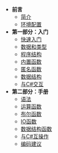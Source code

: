<!-- docs/_sidebar.md -->

* **前言**
  * [简介](/)
  * [环境配置](zh_cn/1/env)
* **第一部分：入门**
  * [快速入门](zh_cn/1/guide)
  * [数据和类型](zh_cn/1/data)
  * [程序结构](zh_cn/1/structure)
  * [内置函数](zh_cn/1/builtin-func)
  * [匿名函数](zh_cn/1/func)
  * [数据结构](zh_cn/1/container)
  * [与C#交互](zh_cn/1/with-csharp.md)
* **第二部分：手册**
  * [语法](zh_cn/2/grammar)
  * [运算函数](zh_cn/2/func-Num)
  * [布尔函数](zh_cn/2/func-Bool)
  * [IO函数](zh_cn/2/func-IO.md)
  * [数据结构函数](zh_cn/2/func-Container.md)
  * [与C#互操作](zh_cn/404.md)
  * [编码建议](zh_cn/2/advice.md)